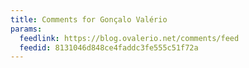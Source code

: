 ```yaml
---
title: Comments for Gonçalo Valério
params:
  feedlink: https://blog.ovalerio.net/comments/feed
  feedid: 8131046d848ce4faddc3fe555c51f72a
---
```

